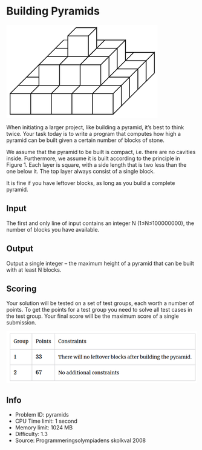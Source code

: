 # Building Pyramids

![wizard](./img/img-0001.png)

When initiating a larger project, like building a pyramid, it’s best to think twice. Your task today is to write a program that computes how high a pyramid can be built given a certain number of blocks of stone.

We assume that the pyramid to be built is compact, i.e. there are no cavities inside. Furthermore, we assume it is built according to the principle in Figure 1. Each layer is square, with a side length that is two less than the one below it. The top layer always consist of a single block.

It is fine if you have leftover blocks, as long as you build a complete pyramid.

## Input

The first and only line of input contains an integer N (1≤N≤100000000), the number of blocks you have available.

## Output

Output a single integer – the maximum height of a pyramid that can be built with at least N blocks.

## Scoring

Your solution will be tested on a set of test groups, each worth a number of points. To get the points for a test group you need to solve all test cases in the test group. Your final score will be the maximum score of a single submission.

![wizard](./img/img-0002.png)

## Info

- Problem ID: pyramids
- CPU Time limit: 1 second
- Memory limit: 1024 MB
- Difficulty: 1.3
- Source: Programmeringsolympiadens skolkval 2008
